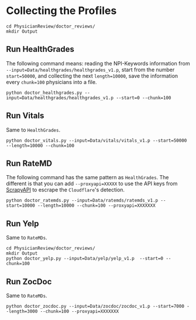 
# Collecting the Profiles

```shell
cd PhysicianReview/doctor_reviews/
mkdir Output
```


## Run HealthGrades

The following command means: reading the NPI-Keywords information from `--input=Data/healthgrades/healthgrades_v1.p`, start from the number `start=50000`, and collecting the next `length=10000`, save the information every `chunk=100` physicians into a file.


```shell
python doctor_healthgrades.py --input=Data/healthgrades/healthgrades_v1.p --start=0 --chunk=100
```

## Run Vitals
Same to `HealthGrades`.

```shell
python doctor_vitals.py --input=Data/vitals/vitals_v1.p --start=50000 --length=10000 --chunk=100
```


## Run RateMD

The following command has the same pattern as `HealthGrades`. The different is that you can add `--proxyapi=XXXXX` to use the API keys from [ScrapyAPI](https://www.scraperapi.com/) to escrape the `Cloudflare`'s detection.

```shell
python doctor_ratemds.py --input=Data/ratemds/ratemds_v1.p --start=10000 --length=10000 --chunk=100 --proxyapi=XXXXXXX
```

## Run Yelp

Same to `RateMDs`.

```shell
cd PhysicianReview/doctor_reviews/
mkdir Output
python doctor_yelp.py --input=Data/yelp/yelp_v1.p  --start=0 --chunk=100
```

## Run ZocDoc

Same to `RateMDs`.

```
python doctor_zocdoc.py --input=Data/zocdoc/zocdoc_v1.p --start=7000 --length=3000 --chunk=100 --proxyapi=XXXXXXX
```


